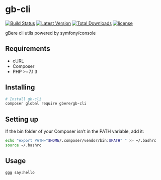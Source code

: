 gb-cli
======

[![Build Status](https://img.shields.io/travis/gbere/gb-cli/master.svg?longCache=true&style=for-the-badge)](https://travis-ci.org/gbere/gb-cli)
[![Latest Version](https://img.shields.io/github/release/gbere/gb-cli.svg?longCache=true&style=for-the-badge)](https://github.com/gbere/gb-cli/releases)
[![Total Downloads](https://img.shields.io/packagist/dt/gbere/gb-cli.svg?longCache=true&style=for-the-badge)](https://packagist.org/packages/gbere/gb-cli)
[![license](https://img.shields.io/github/license/mashape/apistatus.svg?longCache=true&style=for-the-badge)](https://en.wikipedia.org/wiki/MIT_License)

gBere cli utils powered by symfony/console

## Requirements

- cURL
- Composer
- PHP >=7.1.3

## Installing

```bash
# Install gb-cli
composer global require gbere/gb-cli
```

## Setting up

If the bin folder of your Composer isn’t in the PATH variable, add it:

```bash
echo "export PATH="$HOME/.composer/vendor/bin:$PATH" " >> ~/.bashrc
source ~/.bashrc
```

## Usage

```bash
ggg say:hello
```
